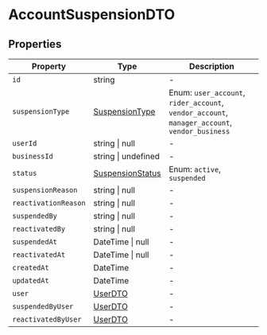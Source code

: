 # AccountSuspensionDTO

## Properties

| Property | Type | Description |
|----------|------|-------------|
| `id` | string | - |
| `suspensionType` | [SuspensionType](../enums/SuspensionType.md) | Enum: `user_account`, `rider_account`, `vendor_account`, `manager_account`, `vendor_business` |
| `userId` | string \| null | - |
| `businessId` | string \| undefined | - |
| `status` | [SuspensionStatus](../enums/SuspensionStatus.md) | Enum: `active`, `suspended` |
| `suspensionReason` | string \| null | - |
| `reactivationReason` | string \| null | - |
| `suspendedBy` | string \| null | - |
| `reactivatedBy` | string \| null | - |
| `suspendedAt` | DateTime \| null | - |
| `reactivatedAt` | DateTime \| null | - |
| `createdAt` | DateTime | - |
| `updatedAt` | DateTime | - |
| `user` | [UserDTO](../dtos/UserDTO.md) | - |
| `suspendedByUser` | [UserDTO](../dtos/UserDTO.md) | - |
| `reactivatedByUser` | [UserDTO](../dtos/UserDTO.md) | - |
